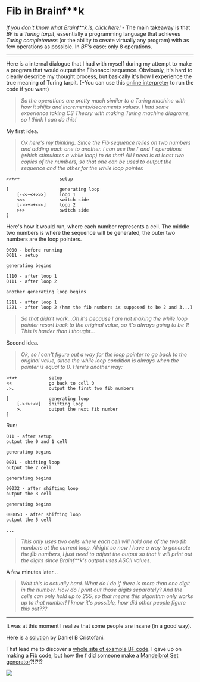 # Fib in Brainf**k

*[If you don't know what Brainf**k is, click here!](https://esolangs.org/wiki/Brainfuck)* - The main takeaway is that *BF* is a *Turing tarpit*, essentially a programming language that achieves *Turing completeness* (or the ability to create virtually any program) with as few operations as possible. In *BF*'s case: only 8 operations.

---

Here is a internal dialogue that I had with myself during my attempt to make a program that would output the Fibonacci sequence. Obviously, it's hard to clearly describe my thought process, but basically it's how I experience the true meaning of Turing tarpit. (*You can use this [online interpreter](https://minond.xyz/Brainf**k/) to run the code if you want)

> *So the operations are pretty much similar to a Turing machine with how it shifts and increments/decrements values. I had some experience taking CS Theory with making Turing machine diagrams, so I think I can do this!*

My first idea.

> *Ok here's my thinking. Since the Fib sequence relies on two numbers and adding each one to another. I can use the `[` and `]` operations (which stimulates a while loop) to do that! All I need is at least two copies of the numbers, so that one can be used to output the sequence and the other for the while loop pointer.*


```Brainfuck
>>+>+               setup

[                   generating loop
    [-<<+<+>>>]     loop 1
    <<<             switch side
    [->>+>+<<<]     loop 2
    >>>             switch side
]
```

Here's how it would run, where each number represents a cell. The middle two numbers is where the sequence will be generated, the outer two numbers are the loop pointers.
```
0000 - before running
0011 - setup

generating begins

1110 - after loop 1
0111 - after loop 2

another generating loop begins

1211 - after loop 1
1221 - after loop 2 (hmm the fib numbers is supposed to be 2 and 3...)
```

> *So that didn't work...Oh it's because I am not making the while loop pointer resort back to the original value, so it's always going to be 1! This is harder than I thought...*

Second idea.

> *Ok, so I can't figure out a way for the loop pointer to go back to the original value, since the while loop condition is always when the pointer is equal to 0. Here's another way:*

```Brainfuck
>+>+            setup
<<              go back to cell 0
.>.             output the first two fib numbers

[               generating loop
    [->+>+<<]   shifting loop
	>.          output the next fib number
]
```

Run:
```
011 - after setup
output the 0 and 1 cell

generating begins

0021 - shifting loop
output the 2 cell

generating begins

00032 - after shifting loop
output the 3 cell

generating begins

000053 - after shifting loop
output the 5 cell

...
```

> *This only uses two cells where each cell will hold one of the two fib numbers at the current loop. Alright so now I have a way to generate the fib numbers, I just need to adjust the output so that it will print out the digits since Brainf**k's output uses ASCII values.*

A few minutes later...

> *Wait this is actually hard. What do I do if there is more than one digit in the number. How do I print out those digits separately? And the cells can only hold up to 255, so that means this algorithm only works up to that number! I know it's possible, how did other people figure this out???*

---

It was at this moment I realize that some people are insane (in a good way).

Here is a [solution](http://Brainf**k.org/fib.b) by Daniel B Cristofani.

That lead me to discover a [whole site of example BF code](https://sange.fi/esoteric/Brainf**k/). I gave up on making a Fib code, but how the f did someone make a [Mandelbrot Set generator](https://www.youtube.com/watch?v=ABnBd0VZmPI)?!!?!?

![](https://i.imgur.com/IH4fZyx.gif)




